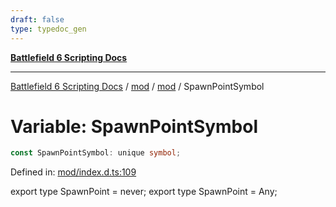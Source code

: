 ```yaml
---
draft: false
type: typedoc_gen
---
```


[**Battlefield 6 Scripting Docs**](../../../_index.md)

***

[Battlefield 6 Scripting Docs](../../../_index.md) / [mod](../../_index.md) / [mod](../_index.md) / SpawnPointSymbol

# Variable: SpawnPointSymbol

```ts
const SpawnPointSymbol: unique symbol;
```

Defined in: [mod/index.d.ts:109](https://github.com/battlefield-portal-community/portal-docs/blob/ff09b2690670f74de7e97198022e5a97ff1161ff/generators/santiago/mod/index.d.ts#L109)

export type SpawnPoint = never;
export type SpawnPoint = Any;
